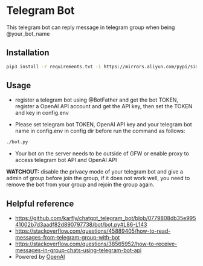 # Telegram Bot 

This telegram bot can reply message in telegram group when being @your_bot_name

## Installation

```bash
pip3 install -r requirements.txt -i https://mirrors.aliyun.com/pypi/simple/
```

## Usage

- register a telegram bot using @BotFather and get the bot TOKEN, register a OpenAI API account and get the API key, then set the TOKEN and key in config.env

- Please set telegram bot TOKEN, OpenAI API key and your telegram bot name in config.env in config dir before run the command as follows:

```bash
./bot.py
```

- Your bot on the server needs to be outside of GFW or enable proxy to access telegram bot API and OpenAI API

**WATCHOUT:** disable the privacy mode of your telegram bot and give a admin of group before join the group, if it does not work well, you need to remove the bot from your group
and rejoin the group again.


## Helpful reference

- https://github.com/karfly/chatgpt_telegram_bot/blob/0779808db35e99541002b7d3aadf82d890797738/bot/bot.py#L86-L143
- https://stackoverflow.com/questions/45889405/how-to-read-messages-from-telegram-group-with-bot
- https://stackoverflow.com/questions/38565952/how-to-receive-messages-in-group-chats-using-telegram-bot-api
- Powered by [OpenAI](https://openai.com/)
